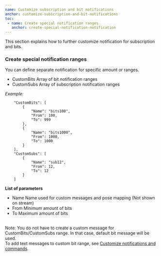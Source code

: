 ```yaml
---
name: Customize subscription and bit notifications
anchor: customize-subscription-and-bit-notifications
toc: 
 - name: Create special notification ranges
   anchor: create-special-notification-notification
---
```

This section explains how to further customize notification for subscription and bits.

### Create special notification ranges
You can define separate notification for specific amount or ranges.

* <span class="icon settings">CustomBits</span> Array of bit notification ranges
* <span class="icon settings">CustomSubs</span> Array of subscription notification ranges

*Example:*
```
    "CustomBits": [
        {
            "Name": "bits100",
            "From": 100,
            "To": 999
        },
        {
            "Name": "bits1000",
            "From": 1000,
            "To": 1000
        }
    ],
    "CustomSubs": [
        {
            "Name": "sub12",
            "From": 12,
            "To": 12
        }
    ]
```
**List of parameters**
* <span class="icon settings">Name</span> Name used for custom messages and pose mapping (Not shown on stream)
* <span class="icon settings">From</span> Minimum amount of bits
* <span class="icon settings">To</span> Maximum amount of bits

<br><span class="icon idea">Note: You do not have to create a custom message for CustomBits/CustomSubs range. In that case, default bit message will be used.</span>
<br><span class="icon info">To add text messages to custom bit range, see <a class="icon doc" href="{{ site.github.url }}/documentation#customize-notifications-and-commands">Customize notifications and commands</a>.</span>
